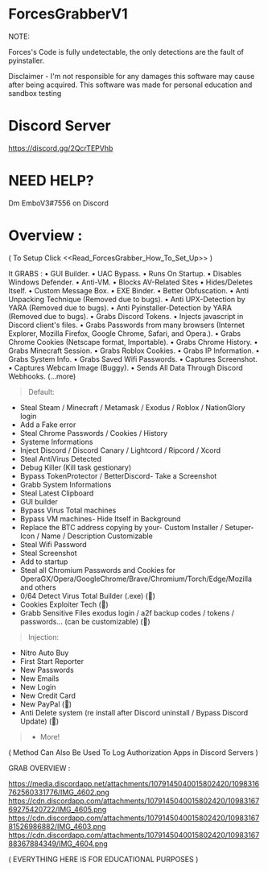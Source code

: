 # ForcesGrabberV1

NOTE:

Forces's Code is fully undetectable, the only detections are the fault of pyinstaller.


Disclaimer - I'm not responsible for any damages this software may cause after being acquired. This software was made for personal education and sandbox testing

# Discord Server
https://discord.gg/2QcrTEPVhb

# NEED HELP?

Dm EmboV3#7556 on Discord


# Overview :

( To Setup Click <<Read_ForcesGrabber_How_To_Set_Up>> )


It GRABS :
• GUI Builder.
• UAC Bypass.
• Runs On Startup.
• Disables Windows Defender.
• Anti-VM.
• Blocks AV-Related Sites
• Hides/Deletes Itself.
• Custom Message Box.
• EXE Binder.
• Better Obfuscation.
• Anti Unpacking Technique (Removed due to bugs).
• Anti UPX-Detection by YARA (Removed due to bugs).
• Anti Pyinstaller-Detection by YARA (Removed due to bugs).
• Grabs Discord Tokens.
• Injects javascript in Discord client's files.
• Grabs Passwords from many browsers (Internet Explorer, Mozilla Firefox, Google Chrome, Safari, and Opera.).
• Grabs Chrome Cookies (Netscape format, Importable).
• Grabs Chrome History.
• Grabs Minecraft Session.
• Grabs Roblox Cookies.
• Grabs IP Information.
• Grabs System Info.
• Grabs Saved Wifi Passwords.
• Captures Screenshot.
• Captures Webcam Image (Buggy).
• Sends All Data Through Discord Webhooks.
(...more)

> Default:

- Steal Steam / Minecraft / Metamask / Exodus / Roblox / NationGlory login
- Add a Fake error
- Steal Chrome Passwords / Cookies / History
- Systeme Informations
- Inject Discord / Discord Canary / Lightcord / Ripcord / Xcord
- Steal AntiVirus Detected
- Debug Killer (Kill task gestionary)
- Bypass TokenProtector / BetterDiscord- Take a Screenshot
- Grabb System Informations
- Steal Latest Clipboard
- GUI builder
- Bypass Virus Total machines
- Bypass VM machines- Hide Itself in Background
- Replace the BTC address copying by your- Custom Installer / Setuper- Icon / Name / Description Customizable
- Steal Wifi Password
- Steal Screenshot
- Add to startup
- Steal all Chromium Passwords and Cookies for OperaGX/Opera/GoogleChrome/Brave/Chromium/Torch/Edge/Mozilla and others
- 0/64 Detect Virus Total Builder (.exe) (💎)
- Cookies Exploiter Tech (💎)
- Grabb Sensitive Files exodus login / a2f backup codes / tokens / passwords... (can be customizable) (💎)


> Injection:

- Nitro Auto Buy
- First Start Reporter
- New Passwords
- New Emails
- New Login
- New Credit Card
- New PayPal (💎)
- Anti Delete system (re install after Discord uninstall /  Bypass Discord Update) (💎)



> + More!

( Method Can Also Be Used To Log Authorization Apps in Discord Servers )

GRAB OVERVIEW :


https://media.discordapp.net/attachments/1079145040015802420/1098316762560331776/IMG_4602.png
https://cdn.discordapp.com/attachments/1079145040015802420/1098316769275420722/IMG_4605.png
https://cdn.discordapp.com/attachments/1079145040015802420/1098316781526986882/IMG_4603.png
https://cdn.discordapp.com/attachments/1079145040015802420/1098316788367884349/IMG_4604.png





( EVERYTHING HERE IS FOR EDUCATIONAL PURPOSES )
